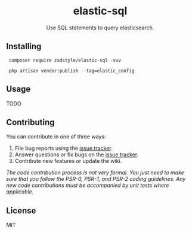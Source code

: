 <h1 align="center"> elastic-sql </h1>

<p align="center"> Use SQL statements to query elasticsearch.</p>


## Installing

```shell
 composer require zxdstyle/elastic-sql -vvv
```

```shell
 php artisan vendor:publish --tag=elastic_config
```

## Usage

TODO

## Contributing

You can contribute in one of three ways:

1. File bug reports using the [issue tracker](https://github.com/zxdstyle/elastic-sql/issues).
2. Answer questions or fix bugs on the [issue tracker](https://github.com/zxdstyle/elastic-sql/issues).
3. Contribute new features or update the wiki.

_The code contribution process is not very formal. You just need to make sure that you follow the PSR-0, PSR-1, and PSR-2 coding guidelines. Any new code contributions must be accompanied by unit tests where applicable._

## License

MIT